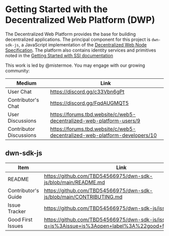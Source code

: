 # Getting Started with the Decentralized Web Platform (DWP)

The Decentralized Web Platform provides the base for building decentralized applications. The principal component for this project is `dwn-sdk-js`, a JavaScript implementation of the [Decentralized Web Node Specification](https://identity.foundation/decentralized-web-node/spec/). The platform also contains identity services and primitives noted in the [Getting Started with SSI documentation](./GETTING_STARTED_SSI.md)

This work is led by @mistermoe. You may engage with our growing community:

| Medium                  | Link                                                                       |
|-------------------------|----------------------------------------------------------------------------|
| User Chat               | https://discord.gg/c33Vbn6gPt                                              |
| Contributor's Chat      | https://discord.gg/FqdAUGMQT5                                              |
| User Discussions        | https://forums.tbd.website/c/web5-decentralized-web-platform-users/9       |
| Contributor Discussions | https://forums.tbd.website/c/web5-decentralized-web-platform-developers/10 |

## dwn-sdk-js
| Item                | Link                                                                                                   |
|---------------------|--------------------------------------------------------------------------------------------------------|
| README              | https://github.com/TBD54566975/dwn-sdk-js/blob/main/README.md                                          |
| Contributor's Guide | https://github.com/TBD54566975/dwn-sdk-js/blob/main/CONTRIBUTING.md                                    |
| Issue Tracker       | https://github.com/TBD54566975/dwn-sdk-js/issues                                                       |
| Good First Issues   | https://github.com/TBD54566975/dwn-sdk-js/issues?q=is%3Aissue+is%3Aopen+label%3A%22good+first+issue%22 |

